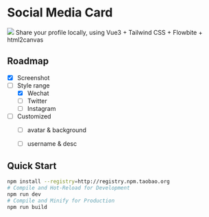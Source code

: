 # Social Media Card
![](https://raw.githack.com/bGZo/assets/dev/2024/social-card.png)
Share your profile locally, using Vue3 + Tailwind CSS + Flowbite + html2canvas


## Roadmap
- [x] Screenshot
- [ ] Style range
  - [x] Wechat
  - [ ] Twitter
  - [ ] Instagram
- [ ] Customized 
  - [ ] avatar & background
  - [ ] username & desc


## Quick Start
```sh
npm install --registry=http://registry.npm.taobao.org
# Compile and Hot-Reload for Development
npm run dev
# Compile and Minify for Production
npm run build
```
